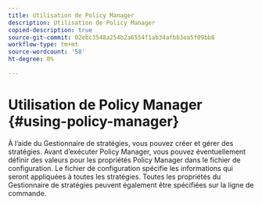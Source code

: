 ```yaml
---
title: Utilisation de Policy Manager
description: Utilisation de Policy Manager
copied-description: true
source-git-commit: 02ebc3548a254b2a6554f1ab34afbb3ea5f09bb8
workflow-type: tm+mt
source-wordcount: '58'
ht-degree: 0%

---
```


# Utilisation de Policy Manager {#using-policy-manager}

À l’aide du Gestionnaire de stratégies, vous pouvez créer et gérer des stratégies. Avant d’exécuter Policy Manager, vous pouvez éventuellement définir des valeurs pour les propriétés Policy Manager dans le fichier de configuration. Le fichier de configuration spécifie les informations qui seront appliquées à toutes les stratégies. Toutes les propriétés du Gestionnaire de stratégies peuvent également être spécifiées sur la ligne de commande.
